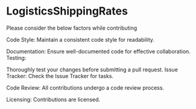 # LogisticsShippingRates
Please consider the below factors while contributing

Code Style:
Maintain a consistent code style for readability.

Documentation:
Ensure well-documented code for effective collaboration.
Testing:

Thoroughly test your changes before submitting a pull request.
Issue Tracker:
Check the Issue Tracker for tasks.

Code Review:
All contributions undergo a code review process.

Licensing:
Contributions are licensed.

